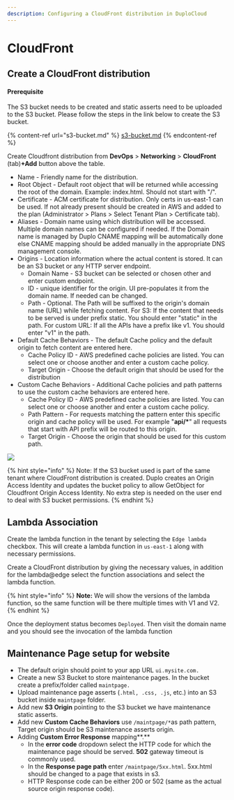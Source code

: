 ```yaml
---
description: Configuring a CloudFront distribution in DuploCloud
---
```


# CloudFront

## Create a CloudFront distribution

#### Prerequisite

The S3 bucket needs to be created and static asserts need to be uploaded to the S3 bucket. Please follow the steps in the link below to create the S3 bucket.

{% content-ref url="s3-bucket.md" %}
[s3-bucket.md](s3-bucket.md)
{% endcontent-ref %}

Create Cloudfront distribution from **DevOps** > **Networking** > **CloudFront** (tab)**+Add** button above the table.&#x20;

* Name - Friendly name for the distribution.
* Root Object - Default root object that will be returned while accessing the root of the domain. Example: index.html. Should not start with "/".
* Certificate - ACM certificate for distribution. Only certs in us-east-1 can be used. If not already present should be created in AWS and added to the plan (Administrator > Plans > Select Tenant Plan > Certificate tab).
* Aliases - Domain name using which distribution will be accessed. Multiple domain names can be configured if needed. If the Domain name is managed by Duplo CNAME mapping will be automatically done else CNAME mapping should be added manually in the appropriate DNS management console.
* Origins - Location information where the actual content is stored. It can be an S3 bucket or any HTTP server endpoint.
  * Domain Name - S3 bucket can be selected or chosen other and enter custom endpoint.
  * ID - unique identifier for the origin. UI pre-populates it from the domain name. If needed can be changed.
  * Path - Optional. The Path will be suffixed to the origin's domain name (URL) while fetching content. For S3: If the content that needs to be served is under prefix static. You should enter "static" in the path. For custom URL: If all the APIs have a prefix like v1. You should enter "v1" in the path.
* Default Cache Behaviors - The default Cache policy and the default origin to fetch content are entered here.
  * Cache Policy ID - AWS predefined cache policies are listed. You can select one or choose another and enter a custom cache policy.&#x20;
  * Target Origin - Choose the default origin that should be used for the distribution
* Custom Cache Behaviors - Additional Cache policies and path patterns to use the custom cache behaviors are entered here.
  * Cache Policy ID - AWS predefined cache policies are listed. You can select one or choose another and enter a custom cache policy.&#x20;
  * Path Pattern - For requests matching the pattern enter this specific origin and cache policy will be used. For example "**api/\***" all requests that start with API prefix will be routed to this origin.
  * Target Origin - Choose the origin that should be used for this custom path.

![](../../.gitbook/assets/cloudfrontdistribution-form.jpg)

{% hint style="info" %}
Note: If the S3 bucket used is part of the same tenant where CloudFront distribution is created. Duplo creates an Origin Access Identity and updates the bucket policy to allow GetObject for Cloudfront Origin Access Identity. No extra step is needed on the user end to deal with S3 bucket permissions.
{% endhint %}

## Lambda Association

Create the lambda function in the tenant by selecting the `Edge lambda` checkbox. This will create a lambda function in `us-east-1` along with necessary permissions.

Create a CloudFront distribution by giving the necessary values, in addition for the lambda@edge select the function associations and select the lambda function.

{% hint style="info" %}
**Note:** We will show the versions of the lambda function, so the same function will be there multiple times with V1 and V2.
{% endhint %}

Once the deployment status becomes `Deployed`. Then visit the domain name and you should see the invocation of the lambda function

## Maintenance Page setup for website

* The default origin should point to your app URL `ui.mysite.com.`
* Create a new S3 Bucket to store maintenance pages. In the bucket create a prefix/folder called `maintpage.`
* Upload maintenance page asserts (`.html, .css, .js`, etc.) into an S3 bucket inside `maintpage` folder.
* Add new **S3 Origin** pointing to the S3 bucket we have maintenance static asserts.
* Add new **Custom Cache Behaviors** use `/maintpage/*`as path pattern, Target origin should be S3  maintenance asserts origin.
* Adding **Custom Error Response** mapping**.**
  * &#x20;In the **error code** dropdown select the HTTP code for which the maintenance page should be served. **502** gateway timeout is commonly used.
  * In the **Response page path** enter `/maintpage/5xx.html`. 5xx.html should be changed to a page that exists in s3.
  * HTTP Response code can be either 200 or 502 (same as the actual source origin response code).
